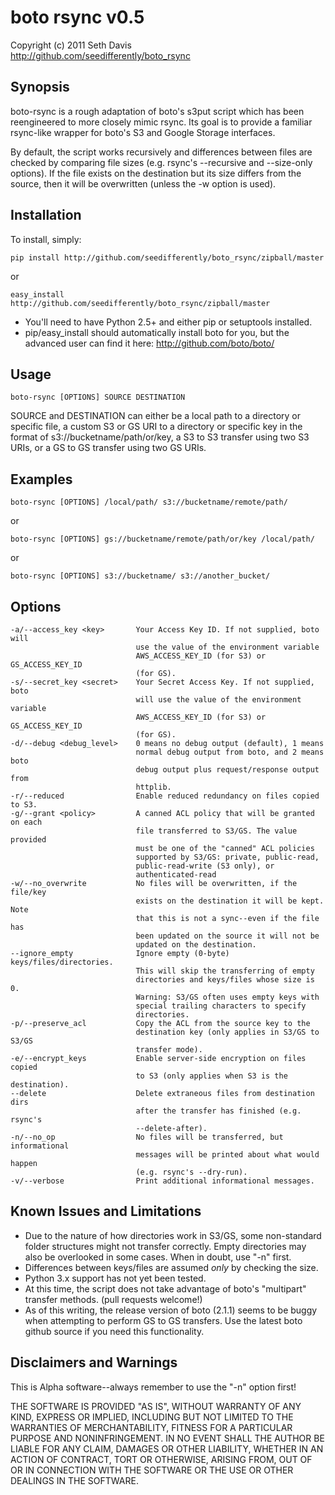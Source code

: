 # boto rsync v0.5 #

Copyright (c) 2011 Seth Davis    
http://github.com/seedifferently/boto_rsync

## Synopsis ##

boto-rsync is a rough adaptation of boto's s3put script which has been
reengineered to more closely mimic rsync. Its goal is to provide a familiar
rsync-like wrapper for boto's S3 and Google Storage interfaces.

By default, the script works recursively and differences between files are
checked by comparing file sizes (e.g. rsync's --recursive and --size-only
options). If the file exists on the destination but its size differs from
the source, then it will be overwritten (unless the -w option is used).

## Installation ##

To install, simply:

    pip install http://github.com/seedifferently/boto_rsync/zipball/master

or

    easy_install http://github.com/seedifferently/boto_rsync/zipball/master

 * You'll need to have Python 2.5+ and either pip or setuptools installed.
 * pip/easy_install should automatically install boto for you, but the advanced
   user can find it here: http://github.com/boto/boto/

## Usage ##

    boto-rsync [OPTIONS] SOURCE DESTINATION

SOURCE and DESTINATION can either be a local path to a directory or specific
file, a custom S3 or GS URI to a directory or specific key in the format of
s3://bucketname/path/or/key, a S3 to S3 transfer using two S3 URIs, or
a GS to GS transfer using two GS URIs.

## Examples ##

    boto-rsync [OPTIONS] /local/path/ s3://bucketname/remote/path/

or

    boto-rsync [OPTIONS] gs://bucketname/remote/path/or/key /local/path/

or

    boto-rsync [OPTIONS] s3://bucketname/ s3://another_bucket/

## Options ##

    -a/--access_key <key>       Your Access Key ID. If not supplied, boto will
                                use the value of the environment variable
                                AWS_ACCESS_KEY_ID (for S3) or GS_ACCESS_KEY_ID
                                (for GS).
    -s/--secret_key <secret>    Your Secret Access Key. If not supplied, boto
                                will use the value of the environment variable
                                AWS_ACCESS_KEY_ID (for S3) or GS_ACCESS_KEY_ID
                                (for GS).
    -d/--debug <debug_level>    0 means no debug output (default), 1 means
                                normal debug output from boto, and 2 means boto
                                debug output plus request/response output from
                                httplib.
    -r/--reduced                Enable reduced redundancy on files copied to S3.
    -g/--grant <policy>         A canned ACL policy that will be granted on each
                                file transferred to S3/GS. The value provided
                                must be one of the "canned" ACL policies
                                supported by S3/GS: private, public-read,
                                public-read-write (S3 only), or
                                authenticated-read
    -w/--no_overwrite           No files will be overwritten, if the file/key
                                exists on the destination it will be kept. Note
                                that this is not a sync--even if the file has
                                been updated on the source it will not be
                                updated on the destination.
    --ignore_empty              Ignore empty (0-byte) keys/files/directories.
                                This will skip the transferring of empty
                                directories and keys/files whose size is 0.
                                Warning: S3/GS often uses empty keys with
                                special trailing characters to specify
                                directories.
    -p/--preserve_acl           Copy the ACL from the source key to the
                                destination key (only applies in S3/GS to S3/GS
                                transfer mode).
    -e/--encrypt_keys           Enable server-side encryption on files copied
                                to S3 (only applies when S3 is the destination).
    --delete                    Delete extraneous files from destination dirs
                                after the transfer has finished (e.g. rsync's
                                --delete-after).
    -n/--no_op                  No files will be transferred, but informational
                                messages will be printed about what would happen
                                (e.g. rsync's --dry-run).
    -v/--verbose                Print additional informational messages.

## Known Issues and Limitations ##

 * Due to the nature of how directories work in S3/GS, some non-standard folder
   structures might not transfer correctly. Empty directories may also be
   overlooked in some cases. When in doubt, use "-n" first.
 * Differences between keys/files are assumed _only_ by checking the size.
 * Python 3.x support has not yet been tested.
 * At this time, the script does not take advantage of boto's "multipart"
   transfer methods. (pull requests welcome!)
 * As of this writing, the release version of boto (2.1.1) seems to be buggy
   when attempting to perform GS to GS transfers. Use the latest boto github
   source if you need this functionality.

## Disclaimers and Warnings ##

This is Alpha software--always remember to use the "-n" option first!

THE SOFTWARE IS PROVIDED "AS IS", WITHOUT WARRANTY OF ANY KIND, EXPRESS OR
IMPLIED, INCLUDING BUT NOT LIMITED TO THE WARRANTIES OF MERCHANTABILITY, FITNESS
FOR A PARTICULAR PURPOSE AND NONINFRINGEMENT. IN NO EVENT SHALL THE AUTHOR BE
LIABLE FOR ANY CLAIM, DAMAGES OR OTHER LIABILITY, WHETHER IN AN ACTION OF
CONTRACT, TORT OR OTHERWISE, ARISING FROM, OUT OF OR IN CONNECTION WITH THE
SOFTWARE OR THE USE OR OTHER DEALINGS IN THE SOFTWARE.
